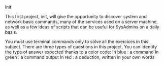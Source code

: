 Init

This first project, init, will give the opportunity to discover system and network basic commands, many of the services used on a server machine, as well as a few ideas of scripts that can be useful for SysAdmins on a daily basis.

You must use terminal commands only to solve all the exercices in this subject.
There are three types of questions in this project. You can identify the type of answer expected thanks to a color code:
In blue : a command
In green : a command output
In red : a deduction, written in your own words
